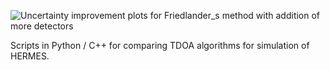 ![Uncertainty improvement plots for Friedlander_s method with addition of more detectors](https://user-images.githubusercontent.com/96789016/192932538-51b82f03-f8a7-462d-8a25-da7e518abb95.png)

Scripts in Python / C++ for comparing TDOA algorithms for simulation of HERMES.
